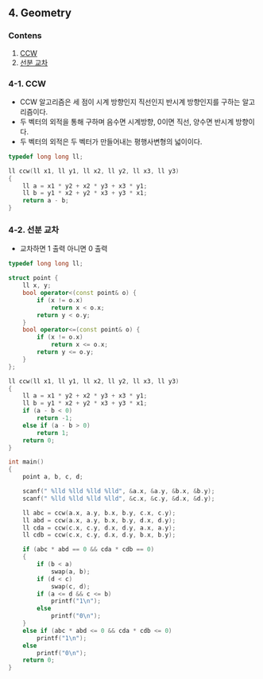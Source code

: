 ## 4. Geometry

### Contens

1. [CCW]()
1. [선분 교차]()

### 4-1. CCW

- CCW 알고리즘은 세 점이 시계 방향인지 직선인지 반시계 방향인지를 구하는 알고리즘이다.
- 두 벡터의 외적을 통해 구하며 음수면 시계방향, 0이면 직선, 양수면 반시계 방향이다.
- 두 벡터의 외적은 두 벡터가 만들어내는 평행사변형의 넓이이다.
```c++
typedef long long ll;

ll ccw(ll x1, ll y1, ll x2, ll y2, ll x3, ll y3) 
{
	ll a = x1 * y2 + x2 * y3 + x3 * y1;
	ll b = y1 * x2 + y2 * x3 + y3 * x1;
	return a - b;
}
```

### 4-2. 선분 교차

- 교차하면 1 출력 아니면 0 출력
```c++
typedef long long ll;

struct point {
	ll x, y;
	bool operator<(const point& o) {
		if (x != o.x)
			return x < o.x;
		return y < o.y;
	}
	bool operator<=(const point& o) {
		if (x != o.x)
			return x <= o.x;
		return y <= o.y;
	}
};

ll ccw(ll x1, ll y1, ll x2, ll y2, ll x3, ll y3)
{
	ll a = x1 * y2 + x2 * y3 + x3 * y1;
	ll b = y1 * x2 + y2 * x3 + y3 * x1;
	if (a - b < 0)
		return -1;
	else if (a - b > 0)
		return 1;
	return 0;
}

int main()
{
	point a, b, c, d;

	scanf(" %lld %lld %lld %lld", &a.x, &a.y, &b.x, &b.y);
	scanf(" %lld %lld %lld %lld", &c.x, &c.y, &d.x, &d.y);

	ll abc = ccw(a.x, a.y, b.x, b.y, c.x, c.y);
	ll abd = ccw(a.x, a.y, b.x, b.y, d.x, d.y);
	ll cda = ccw(c.x, c.y, d.x, d.y, a.x, a.y);
	ll cdb = ccw(c.x, c.y, d.x, d.y, b.x, b.y);

	if (abc * abd == 0 && cda * cdb == 0)
	{
		if (b < a)
			swap(a, b);
		if (d < c)
			swap(c, d);
		if (a <= d && c <= b)
			printf("1\n");
		else
			printf("0\n");
	}
	else if (abc * abd <= 0 && cda * cdb <= 0)
		printf("1\n");
	else
		printf("0\n");
	return 0;
}
```
